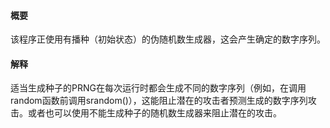 #### 概要
该程序正使用有播种（初始状态）的伪随机数生成器，这会产生确定的数字序列。

#### 解释
适当生成种子的PRNG在每次运行时都会生成不同的数字序列（例如，在调用random函数前调用srandom()），这能阻止潜在的攻击者预测生成的数字序列攻击。或者也可以使用不能生成种子的随机数生成器来阻止潜在的攻击。
